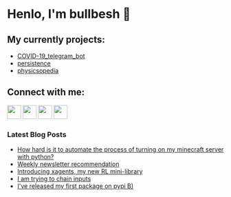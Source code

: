 # Henlo, I'm bullbesh 👋

## My currently projects:
- [COVID-19_telegram_bot](https://github.com/bullbesh/COVID-19_telegram_bot)
- [persistence](https://github.com/bullbesh/persistence)
- [physicsopedia](https://github.com/bullbesh/physicsopedia)

## Connect with me:
[<img height="32" width="32" src="https://cdn.jsdelivr.net/npm/simple-icons@v5/icons/twitter.svg" />](https://twitter.com/bullbesh1)
[<img height="32" width="32" src="https://cdn.jsdelivr.net/npm/simple-icons@v5/icons/instagram.svg" />](https://www.instagram.com/bullbesh)
[<img height="32" width="32" src="https://cdn.jsdelivr.net/npm/simple-icons@v5/icons/reddit.svg" />](https://www.reddit.com/user/bullbesh)
[<img height="32" width="32" src="https://cdn.jsdelivr.net/npm/simple-icons@v5/icons/youtube.svg" />](https://www.youtube.com/channel/UCtfjRs6uzgq5mfm8S06WTcg)

### Latest Blog Posts
<!-- BLOG-POST-LIST:START -->
- [How hard is it to automate the process of turning on my minecraft server with python?](https://www.reddit.com/r/Python/comments/p3h7xj/how_hard_is_it_to_automate_the_process_of_turning/)
- [Weekly newsletter recommendation](https://www.reddit.com/r/Python/comments/p3h70u/weekly_newsletter_recommendation/)
- [Introducing xagents, my new RL mini-library](https://www.reddit.com/r/Python/comments/p3gjyr/introducing_xagents_my_new_rl_minilibrary/)
- [I am trying to chain inputs](https://www.reddit.com/r/Python/comments/p3e2mz/i_am_trying_to_chain_inputs/)
- [I've released my first package on pypi B)](https://www.reddit.com/r/Python/comments/p3dht0/ive_released_my_first_package_on_pypi_b/)
<!-- BLOG-POST-LIST:END -->
